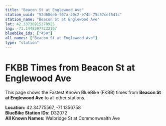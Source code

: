```yaml
---
title: "Beacon St at Englewood Ave"
station_uuid: "52d68deb-f07a-20c2-e74b-75c57cef541c"
station_name: "Beacon St at Englewood Ave"
lat: 42.33736915370925
lng: -71.14485977232107
bluebike_ids: ["450"]
all_names: ["Beacon St at Englewood Ave"]
type: "station"
---
```


# FKBB Times from Beacon St at Englewood Ave

This page shows the Fastest Known BlueBike (FKBB) times from **Beacon St at Englewood Ave** to all other stations.

**Location:** 42.34775567, -71.1356758  
**BlueBike Station IDs:** D32072  
**All Known Names:** Walbridge St at Commonwealth Ave

